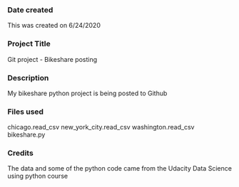 ### Date created
This was created on 6/24/2020

### Project Title
Git project - Bikeshare posting

### Description
My bikeshare python project is being posted to Github

### Files used
chicago.read_csv
new_york_city.read_csv
washington.read_csv
bikeshare.py



### Credits
The data and some of the python code came from the Udacity Data Science using python course
